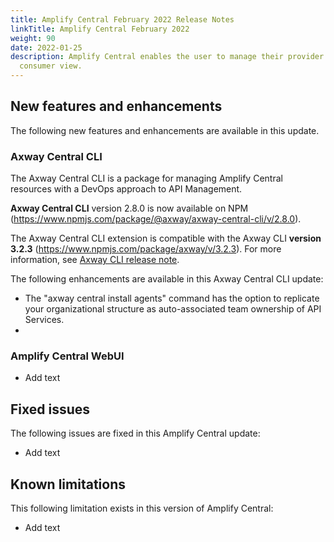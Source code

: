```yaml
---
title: Amplify Central February 2022 Release Notes
linkTitle: Amplify Central February 2022
weight: 90
date: 2022-01-25
description: Amplify Central enables the user to manage their provider /
  consumer view.
---
```


## New features and enhancements

The following new features and enhancements are available in this update.

### Axway Central CLI

The Axway Central CLI is a package for managing Amplify Central resources with a DevOps approach to API Management.

**Axway Central CLI** version 2.8.0 is now available on NPM (<https://www.npmjs.com/package/@axway/axway-central-cli/v/2.8.0>).

The Axway Central CLI extension is compatible with the Axway CLI **version 3.2.3** (<https://www.npmjs.com/package/axway/v/3.2.3>).
For more information, see [Axway CLI release note](https://docs.axway.com/bundle/axwaycli-open-docs/page/docs/release_notes/3_2_3_20220216_relnote/index.html).

The following enhancements are available in this Axway Central CLI update:

* The "axway central install agents" command has the option to replicate your organizational structure as auto-associated team ownership of API Services.
*  

### Amplify Central WebUI

* Add text

## Fixed issues

The following issues are fixed in this Amplify Central update:

* Add text

## Known limitations

This following limitation exists in this version of Amplify Central:

* Add text
